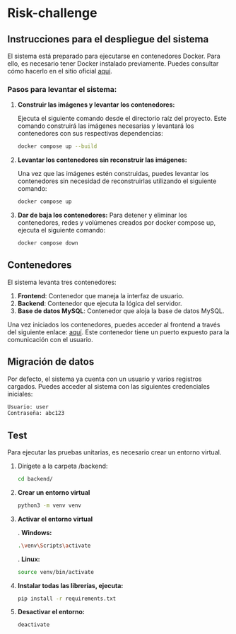 # Risk-challenge

## Instrucciones para el despliegue del sistema

El sistema está preparado para ejecutarse en contenedores Docker. Para ello, es necesario tener Docker instalado previamente. Puedes consultar cómo hacerlo en el sitio oficial [aquí](https://www.docker.com/).

### Pasos para levantar el sistema:

1.  **Construir las imágenes y levantar los contenedores:**

    Ejecuta el siguiente comando desde el directorio raíz del proyecto. Este comando construirá las imágenes necesarias y levantará los contenedores con sus respectivas dependencias:

    ```bash
    docker compose up --build
    ```

2.  **Levantar los contenedores sin reconstruir las imágenes:**

    Una vez que las imágenes estén construidas, puedes levantar los contenedores sin necesidad de reconstruirlas utilizando el siguiente comando:

    ```bash
    docker compose up
    ```

3.  **Dar de baja los contenedores:**
    Para detener y eliminar los contenedores, redes y volúmenes creados por docker compose up, ejecuta el siguiente comando:

    ```bash
    docker compose down
    ```

## Contenedores

El sistema levanta tres contenedores:

1.  **Frontend**: Contenedor que maneja la interfaz de usuario.
2.  **Backend**: Contenedor que ejecuta la lógica del servidor.
3.  **Base de datos MySQL**: Contenedor que aloja la base de datos MySQL.

Una vez iniciados los contenedores, puedes acceder al frontend a través del siguiente enlace: [aquí](http://localhost:5173/). Este contenedor tiene un puerto expuesto para la comunicación con el usuario.

## Migración de datos

Por defecto, el sistema ya cuenta con un usuario y varios registros cargados. Puedes acceder al sistema con las siguientes credenciales iniciales:

```bash
Usuario: user
Contraseña: abc123
```

## Test

Para ejecutar las pruebas unitarias, es necesario crear un entorno virtual.

1.  Dirígete a la carpeta /backend:

    ```bash
    cd backend/
    ```

2.  **Crear un entorno virtual**

    ```bash
    python3 -m venv venv
    ```

3.  **Activar el entorno virtual**

    . **Windows:**

    ```bash
    .\venv\Scripts\activate
    ```

    . **Linux:**

    ```bash
    source venv/bin/activate
    ```

4.  **Instalar todas las librerías, ejecuta:**

    ```bash
    pip install -r requirements.txt

    ```

5.  **Desactivar el entorno:**

    ```bash
    deactivate
    ```
